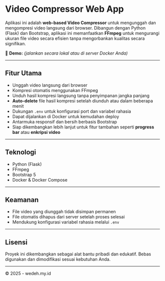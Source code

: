 # Video Compressor Web App

Aplikasi ini adalah **web-based Video Compressor** untuk mengunggah dan mengompresi video langsung dari browser. Dibangun dengan Python (Flask) dan Bootstrap, aplikasi ini memanfaatkan **FFmpeg** untuk mengurangi ukuran file video secara efisien tanpa mengorbankan kualitas secara signifikan.

🔗 **Demo:** *(jalankan secara lokal atau di server Docker Anda)*

---

## Fitur Utama
- Unggah video langsung dari browser
- Kompresi otomatis menggunakan FFmpeg
- Unduh hasil kompresi langsung tanpa penyimpanan jangka panjang
- **Auto-delete** file hasil kompresi setelah diunduh atau dalam beberapa menit
- Dukungan `.env` untuk konfigurasi port dan variabel rahasia
- Dapat dijalankan di Docker untuk kemudahan deploy
- Antarmuka responsif dan bersih berbasis Bootstrap
- Siap dikembangkan lebih lanjut untuk fitur tambahan seperti **progress bar** atau **enkripsi video**

---

## Teknologi
- Python (Flask)
- FFmpeg
- Bootstrap 5
- Docker & Docker Compose

---

## Keamanan
- File video yang diunggah tidak disimpan permanen
- File otomatis dihapus dari server setelah proses selesai
- Mendukung konfigurasi variabel rahasia melalui `.env`

---

## Lisensi
Proyek ini dikembangkan sebagai alat bantu pribadi dan edukatif.
Bebas digunakan dan dimodifikasi sesuai kebutuhan Anda.

---

© 2025 - wedeh.my.id